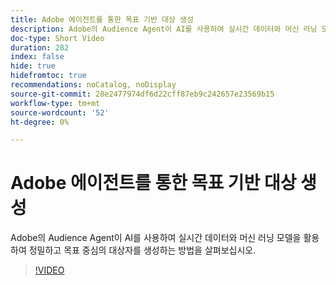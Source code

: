 ```yaml
---
title: Adobe 에이전트를 통한 목표 기반 대상 생성
description: Adobe의 Audience Agent이 AI를 사용하여 실시간 데이터와 머신 러닝 모델을 활용하여 정밀하고 목표 중심의 대상자를 생성하는 방법을 살펴보십시오.
doc-type: Short Video
duration: 282
index: false
hide: true
hidefromtoc: true
recommendations: noCatalog, noDisplay
source-git-commit: 28e2477974df6d22cff87eb9c242657e23569b15
workflow-type: tm+mt
source-wordcount: '52'
ht-degree: 0%

---
```



# Adobe 에이전트를 통한 목표 기반 대상 생성

Adobe의 Audience Agent이 AI를 사용하여 실시간 데이터와 머신 러닝 모델을 활용하여 정밀하고 목표 중심의 대상자를 생성하는 방법을 살펴보십시오.

<!-- 62_S653_3442539_281_goaldriven-audience-creation-with-adobe-agents -->
>[!VIDEO](https://video.tv.adobe.com/v/3460304/?learn=on&enablevpops=true&captions=kor)
